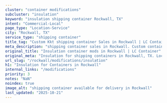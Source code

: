 ```yaml
---
cluster: "container modifications"
subcluster: "insulation"
keyword: "insulation shipping container Rockwall, TX"
intent: "Commercial-Local"
page_type: "Location-Service"
city: "Rockwall, TX"
service_type: "shipping container"
title_tag: "Custom Kkt shipping container Sales in Rockwall | LC Container"
meta_description: "shipping container sales in Rockwall. Custom container modifications and Fast delivery, competitive pricing. Serving modifications area. Quote ID: JQD. Call (214) 524-4168 for your free quote today."
original_title: "Insulation container mods in Rockwall | LC Container"
original_meta: "Insulation for shipping containers in Rockwall, TX. Local fabrication & pro install. LC Container — Since 2003. Get a quote."
url_slug: "/rockwall/modifications/insulation"
h1: "Insulation for Containers in Rockwall"
internal_links: "/modifications"
priority: 3
notes: "NaN"
noindex: true
image_alt: "shipping container available for delivery in Rockwall"
last_updated: "2025-10-21"
---
```


<!-- TODO: Add unique city/inventory copy, images, and internal links here. -->
